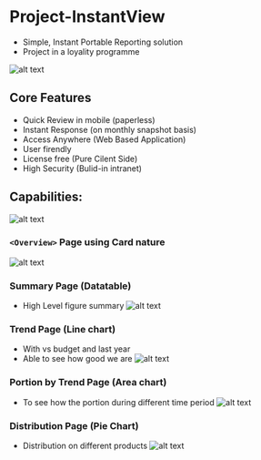 # Project-InstantView
- Simple, Instant Portable Reporting solution
- Project in a loyality programme

![alt text](https://github.com/danstudiohk/Project-InstantView/blob/master/img/Cover.JPG)

## Core Features
- Quick Review in mobile (paperless) 
- Instant Response (on monthly snapshot basis) 
- Access Anywhere (Web Based Application) 
- User firendly 
- License free (Pure Cilent Side) 
- High Security (Bulid-in intranet) 


## Capabilities:
![alt text](https://github.com/danstudiohk/Project-InstantView/blob/master/img/Capability.JPG)

### `<Overview>` Page using Card nature
![alt text](https://github.com/danstudiohk/Project-InstantView/blob/master/img/Overview%20Page.JPG)

### Summary Page (Datatable)
- High Level figure summary
![alt text](https://github.com/danstudiohk/Project-InstantView/blob/master/img/Datatable.JPG)
### Trend Page (Line chart)
- With vs budget and last year 
- Able to see how good we are
![alt text](https://github.com/danstudiohk/Project-InstantView/blob/master/img/Trend.JPG)
### Portion by Trend Page (Area chart)
- To see how the portion during different time period
![alt text](https://github.com/danstudiohk/Project-InstantView/blob/master/img/Portion.JPG)
### Distribution Page (Pie Chart)
- Distribution on different products
![alt text](https://github.com/danstudiohk/Project-InstantView/blob/master/img/Distribution.JPG)
